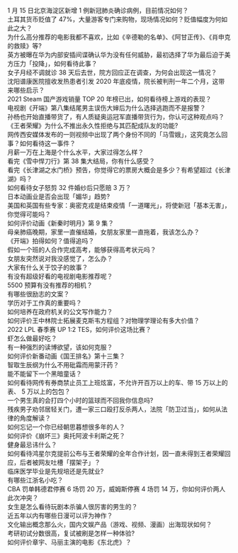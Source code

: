 1 月 15 日北京海淀区新增 1 例新冠肺炎确诊病例，目前情况如何？  
土耳其货币贬值了 47%，大量游客专门来购物，现场情况如何？贬值幅度为何如此之大？  
为什么高分推荐的电影我都不喜欢，比如《辛德勒的名单》、《阿甘正传》、《肖申克的救赎》等?  
英方被曝在华为内部安插间谍确认华为没有任何威胁，最初选择了华为最后迫于美方压力「投降」，如何看待此事？  
女子月经不调就诊 38 天后去世，院方回应正在调查，为何会出现这一情况？  
沈阳谱康医院擅收发热患者引发 2020 年底疫情，院长被判刑一年二个月，这带来哪些启示？  
2021 Steam 国产游戏销量 TOP 20 年榜已出，如何看待榜上游戏的表现？  
电视剧《开端》第八集结尾男主误伤大婶后为什么选择逃跑而不是报警？  
孙杨也开始直播带货了，有人质疑奥运冠军直播带货行为，你认可这种观点吗？  
《王者荣耀》为什么不推出永久性拒绝与其匹配成队友的功能?  
网传西安媒体发布的一则视频中出现了两个身份不同的「马雪娥」，这究竟怎么回事？如何看待这一事件？  
月薪一万在上海是个什么水平，大家过得怎么样？  
看完《雪中悍刀行》第 38 集大结局，你有什么感受？  
看完《长津湖之水门桥》预告，你觉得它的票房大概会是多少？有希望超过《长津湖》吗？  
如何看待女子怒剪 32 件婚纱后只愿赔 3 万？  
日本动画业是否会出现「媚华」趋势?  
美国和英国有些专家：奥密克戎是结束疫情「一道曙光」，将使新冠「基本无害」，你觉得可能吗？  
如何评价动画《新秦时明月》第 9 集？  
母亲肺癌晚期，家里一直催结婚，女朋友家里一直拖着，我该怎么办？  
《开端》拍得如何？值得追吗？  
假如一个班的人合作完成高考，能够获得高考状元吗？  
女朋友突然说对我没感觉了，怎么办？  
大家有什么关于饺子的故事？  
有没有超级好看的电视剧电影推荐呢？  
5500 预算有没有推荐的相机？  
有哪些很励志的文案？  
学历对于工作真的重要吗？  
如何培养在政府机关的公文写作能力？  
如何评价王中林院士拓展麦克斯韦方程组？对物理学理论有多大价值？  
2022 LPL 春季赛 UP 1:2 TES，如何评价这场比赛？  
虾怎么做最好吃？  
有一种强烈的读博欲望，该如何克服？  
如何评价新番动画《国王排名》第十三集？  
智取生辰纲为什么不用砒霜而用蒙汗药？  
能不能留下一个黑暗童话？  
如何看待网传有券商禁止员工上班炫富，不允许开百万以上的车、带 15 万以上的表、 5 万以上的包包？  
一个男生真的会打四个小时的篮球而不回我你信息吗?  
残疾男子劝邻居轻关门，遭一家三口殴打反杀两人，法院「防卫过当」，如何从法律的角度解读？  
如何忘记一个你已经朝思暮想很多年的人？  
如何评价《崩坏三》奥托阿波卡利斯之死？  
健身最忌讳什么？  
如何看待鸿星尔克提前公布与王者荣耀的全年合作计划，因一直未得到王者荣耀回应，后者被网友吐槽「摆架子」？  
临床医学毕业是先规培还是先就业?  
有哪些江浙名小吃？  
CBA 罚单韩德君停赛 6 场罚 20 万，威姆斯停赛 4 场罚 14 万，你如何评价两人此次冲突？  
女生是怎么看待玩剧本杀骗人很厉害的男生的？  
近五年以内有哪些日漫可以评为神作？  
文化输出概念那么火，国内文娱产品（游戏、视频、漫画）出海现状如何？  
考研初试分数很高，复试被刷是怎样一种体验?  
如何评价章宇、马丽主演的电影《东北虎》？  
